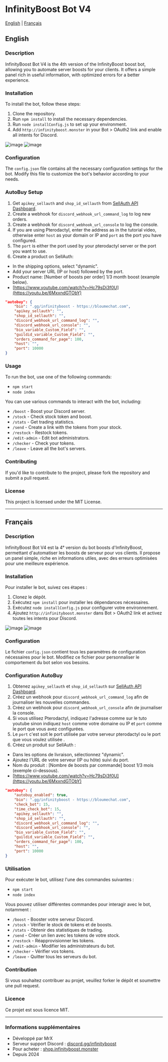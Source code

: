 # InfinityBoost Bot V4

[English](#english) | [Français](#français)

## English
### Description
InfinityBoost Bot V4 is the 4th version of the InfinityBoost boost bot, allowing you to automate server boosts for your clients. It offers a simple panel rich in useful information, with optimized errors for a better experience.

### Installation
To install the bot, follow these steps:
1. Clone the repository.
2. Run `npm install` to install the necessary dependencies.
3. Run `node installConfig.js` to set up your environment.
4. Add `http://infinityboost.monster` in your Bot > OAuth2 link and enable all intents for Discord.

![image](https://github.com/user-attachments/assets/67776347-8e0b-41dd-b1f2-4f13692d9e9d) ![image](https://github.com/user-attachments/assets/e9356bcc-6f43-4287-9d4d-a747f0739921)

### Configuration
The `config.json` file contains all the necessary configuration settings for the bot. Modify this file to customize the bot's behavior according to your needs.

### AutoBuy Setup
1. Get `apikey_sellauth` and `shop_id_sellauth` from [SellAuth API Dashboard](https://dash.sellauth.com/api).
2. Create a webhook for `discord_webhook_url_command_log` to log new orders.
3. Create a webhook for `discord_webhook_url_console` to log the console.
4. If you are using Pterodactyl, enter the address as in the tutorial video, otherwise enter `host` as your domain or IP and `port` as the port you have configured.
5. The `port` is either the port used by your pterodactyl server or the port you want to use.
6. Create a product on SellAuth:
- In the shipping options, select "dynamic".
- Add your server URL (IP or host) followed by the port.
- Product name: [Number of boosts per order] 1/3 month boost (example below).
- [https://www.youtube.com/watch?v=Hc79sDi3f0U](https://youtu.be/6MxxndGTObY)

```json
"autobuy": {
    "bio": ".gg/infinityboost - https://bloumechat.com",
    "apikey_sellauth": "",
    "shop_id_sellauth": "",
    "discord_webhook_url_command_log": "",
    "discord_webhook_url_console": "",
    "bio_variable_Custom_Field": "",
    "guildid_variable_Custom_Field": "",
    "orders_command_for_page": 100,
    "host": "",
    "port": 10000
}
```

### Usage
To run the bot, use one of the following commands:
- `npm start`
- `node index`

You can use various commands to interact with the bot, including:
- `/boost` - Boost your Discord server.
- `/stock` - Check stock token and boost.
- `/stats` - Get trading statistics.
- `/send` - Create a link with the tokens from your stock.
- `/restock` - Restock tokens.
- `/edit-admin` - Edit bot administrators.
- `/checker` - Check your tokens.
- `/leave` - Leave all the bot's servers.

### Contributing
If you'd like to contribute to the project, please fork the repository and submit a pull request.

### License
This project is licensed under the MIT License.

---

## Français
### Description
InfinityBoost Bot V4 est la 4ᵉ version du bot boosts d'InfinityBoost, permettant d'automatiser les boosts de serveur pour vos clients. Il propose un panel simple, riche en informations utiles, avec des erreurs optimisées pour une meilleure expérience.

### Installation
Pour installer le bot, suivez ces étapes :
1. Clonez le dépôt.
2. Exécutez `npm install` pour installer les dépendances nécessaires.
3. Exécutez `node installConfig.js` pour configurer votre environnement.
4. Ajoutez `http://infinityboost.monster` dans Bot > OAuth2 link et activez toutes les intents pour Discord.


![image](https://github.com/user-attachments/assets/67776347-8e0b-41dd-b1f2-4f13692d9e9d) ![image](https://github.com/user-attachments/assets/3c155374-3f46-4e5e-b941-16fc9ca211cf)

### Configuration
Le fichier `config.json` contient tous les paramètres de configuration nécessaires pour le bot. Modifiez ce fichier pour personnaliser le comportement du bot selon vos besoins.

### Configuration AutoBuy
1. Obtenez `apikey_sellauth` et `shop_id_sellauth` sur [SellAuth API Dashboard](https://dash.sellauth.com/api).
2. Créez un webhook pour `discord_webhook_url_command_log` afin de journaliser les nouvelles commandes.
3. Créez un webhook pour `discord_webhook_url_console` afin de journaliser la console.
4. Si vous utilisez Pterodactyl, indiquez l'adresse comme sur le tuto youtube sinon indiquez `host` comme votre domaine ou IP et `port` comme le port que vous avez configurées.
5. Le `port` c'est soit le port utilisée par votre serveur pterodactyl ou le port que vous voulez utilisée .
6. Créez un produit sur SellAuth :
  - Dans les options de livraison, sélectionnez "dynamic".
  - Ajoutez l'URL de votre serveur (IP ou hôte) suivi du port.
  - Nom du produit : [Nombre de boosts par commande] boost 1/3 mois (exemple ci-dessous).
  - [https://www.youtube.com/watch?v=Hc79sDi3f0U](https://youtu.be/6MxxndGTObY)

```json
"autobuy": {
    "autobuy_enabled": true,
    "bio": ".gg/infinityboost - https://bloumechat.com",
    "check_bot": 15,
    "time_check_bot": 15,
    "apikey_sellauth": "",
    "shop_id_sellauth": "",
    "discord_webhook_url_command_log": "",
    "discord_webhook_url_console": "",
    "bio_variable_Custom_Field": "",
    "guildid_variable_Custom_Field": "",
    "orders_command_for_page": 100,
    "host": "",
    "port": 10000
}
```

### Utilisation
Pour exécuter le bot, utilisez l'une des commandes suivantes :
- `npm start`
- `node index`

Vous pouvez utiliser différentes commandes pour interagir avec le bot, notamment :
- `/boost` - Booster votre serveur Discord.
- `/stock` - Vérifier le stock de tokens et de boosts.
- `/stats` - Obtenir des statistiques de trading.
- `/send` - Créer un lien avec les tokens de votre stock.
- `/restock` - Réapprovisionner les tokens.
- `/edit-admin` - Modifier les administrateurs du bot.
- `/checker` - Vérifier vos tokens.
- `/leave` - Quitter tous les serveurs du bot.

### Contribution
Si vous souhaitez contribuer au projet, veuillez forker le dépôt et soumettre une pull request.

### Licence
Ce projet est sous licence MIT.

---

### Informations supplémentaires
- Développé par MrX
- Serveur support Discord : [discord.gg/infinityboost](https://discord.gg/infinityboost)
- Pour acheter : [shop.infinityboost.monster](https://shop.infinityboost.monster/)
- Depuis 2024

